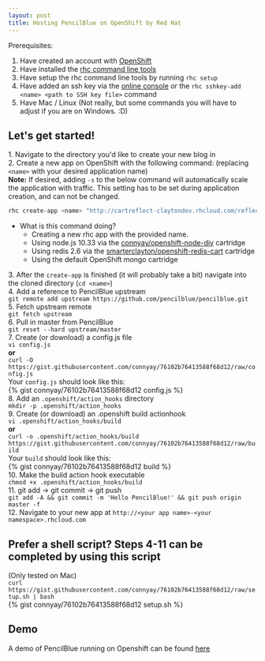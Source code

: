 ```yaml
---
layout: post
title: Hosting PencilBlue on OpenShift by Red Hat
---
```


Prerequisites:

1. Have created an account with [OpenShift](https://www.openshift.com/app/account/new)
2. Have installed the [rhc command line tools](https://developers.openshift.com/en/getting-started-client-tools.html)
3. Have setup the rhc command line tools by running `rhc setup`
4. Have added an ssh key via the [online console](https://openshift.redhat.com/app/console/settings) or the `rhc sshkey-add <name> <path to SSH key file>` command
5. Have Mac / Linux (Not really, but some commands you will have to adjust if you are on Windows. :D)


## Let's get started!

1\. Navigate to the directory you'd like to create your new blog in  
2\. Create a new app on OpenShift with the following command: (replacing `<name>` with your desired application name)  
**Note:** If desired, adding `-s` to the below command will automatically scale the application with traffic. This setting has to be set during application creation, and can not be changed.  
```bash
rhc create-app <name> "http://cartreflect-claytondev.rhcloud.com/reflect?github=connyay/openshift-node-diy" "http://cartreflect-claytondev.rhcloud.com/reflect?github=smarterclayton/openshift-redis-cart" mongodb-2.4
```
- What is this command doing?
    - Creating a new rhc app with the provided name.
    - Using node.js 10.33 via the [connyay/openshift-node-diy](https://github.com/connyay/openshift-node-diy) cartridge
    - Using redis 2.6 via the [smarterclayton/openshift-redis-cart](https://github.com/smarterclayton/openshift-redis-cart) cartridge
    - Using the default OpenShift mongo cartridge

3\. After the `create-app` is finished (it will probably take a bit) navigate into the cloned directory (`cd <name>`)  
4\. Add a reference to PencilBlue upstream  
    `git remote add upstream https://github.com/pencilblue/pencilblue.git`  
5\. Fetch upstream remote  
    `git fetch upstream`  
6\. Pull in master from PencilBlue  
    `git reset --hard upstream/master`  
7\. Create (or download) a config.js file  
    `vi config.js`  
    **or**  
    `curl -O https://gist.githubusercontent.com/connyay/76102b76413588f68d12/raw/config.js`  
    Your `config.js` should look like this:  
    {% gist connyay/76102b76413588f68d12 config.js %}  
8\. Add an `.openshift/action_hooks` directory  
    `mkdir -p .openshift/action_hooks`  
9\. Create (or download) an .openshift build actionhook  
    `vi .openshift/action_hooks/build`  
    **or**  
    `curl -o .openshift/action_hooks/build https://gist.githubusercontent.com/connyay/76102b76413588f68d12/raw/build`  
    Your `build` should look like this:  
    {% gist connyay/76102b76413588f68d12 build %}  
10\. Make the build action hook executable  
    `chmod +x .openshift/action_hooks/build`  
11\. git add -> git commit -> git push  
    `git add -A && git commit -m 'Hello PencilBlue!' && git push origin master -f`  
12\. Navigate to your new app at `http://<your app name>-<your namespace>.rhcloud.com`

## Prefer a shell script? Steps 4-11 can be completed by using this script
(Only tested on Mac)  
`curl https://gist.githubusercontent.com/connyay/76102b76413588f68d12/raw/setup.sh | bash`  
{% gist connyay/76102b76413588f68d12 setup.sh %}


## Demo
A demo of PencilBlue running on Openshift can be found [here](https://pencilblue-connyay.rhcloud.com/article/hello-openshift)
